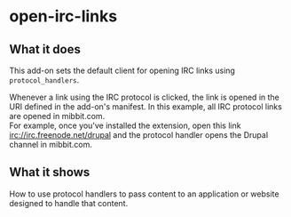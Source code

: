 # open-irc-links


## What it does

This add-on sets the default client for opening IRC links using `protocol_handlers`.

Whenever a link using the IRC protocol is clicked, the link is opened in the URI defined in the add-on's manifest.
In this example, all IRC protocol links are opened in mibbit.com.  
For example, once you've installed the extension, open this link [irc://irc.freenode.net/drupal](irc://irc.freenode.net/drupal) and the protocol handler opens the Drupal channel in mibbit.com.

## What it shows

How to use protocol handlers to pass content to an application or website designed to handle that content.
